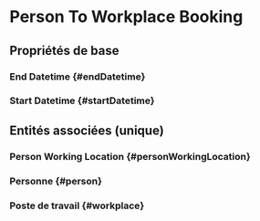 <!--- THIS FILE IS GENERATED PLEASE DO NOT EDIT IT DIRECTLY --->
#  Person To Workplace Booking



## Propriétés de base

### End Datetime {#endDatetime}
        

### Start Datetime {#startDatetime}
        


## Entités associées (unique)

###  Person Working Location {#personWorkingLocation}
        

### Personne {#person}
        

### Poste de travail {#workplace}
        





